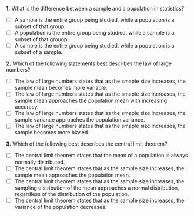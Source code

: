 **1.** What is the difference between a sample and a population in statistics?
- [ ] A sample is the entire group being studied, while a population is a subset of that group.
- [ ] A population is the entire group being studied, while a sample is a subset of that grouop.
- [ ] A sample is the entire group being studied, while a population is a subset of a sample.

**2.** Which of the following statements best describes the law of large numbers?
- [ ] The law of large numbers states that as the smaple size increases, the sample mean becomes more variable.
- [ ] The law of large numbers states that as the smaple size increases, the sample mean approaches the population mean with increasing accuracy.
- [ ] The law of large numbers states that as the smaple size increases, the sample variance approaches the population variance.
- [ ] The law of large numbers states that as the smaple size increases, the sample becomes more biased.

**3.** Which of the following best describes the central limit theorem?
- [ ] The central limit theorem states that the mean of a population is always normally distributed.
- [ ] The central limit theorem states that as the sample size increases, the sample mean approaches the population mean.
- [ ] The central limit theorem states that as the sample size increases, the sampling distribution of the mean approaches a normal distribution, regardless of the distribution of the population.
- [ ] The central limit theorem states that as the sample size increases, the variance of the population decreases.
